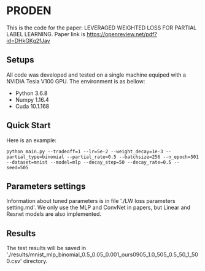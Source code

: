 # PRODEN

This is the code for the paper: LEVERAGED WEIGHTED LOSS FOR PARTIAL LABEL LEARNING.
Paper link is https://openreview.net/pdf?id=DHkGKg2fJay

## Setups

All code was developed and tested on a single machine equiped with a NVIDIA Tesla V100 GPU. The environment is as bellow:
- Python 3.6.8
- Numpy 1.16.4
- Cuda 10.1.168

## Quick Start

Here is an example:
```
python main.py --tradeoff=1 --lr=5e-2 --weight_decay=1e-3 --partial_type=binomial --partial_rate=0.5 --batchsize=256 --n_epoch=501 --dataset=mnist --model=mlp --decay_step=50 --decay_rate=0.5 --seed=505

```
## Parameters settings 

Information about tuned parameters is in file './LW loss parameters setting.md'.
We only use the MLP and ConvNet in papers, but Linear and Resnet models are also implemented. 

## Results

The test results will be saved in './results/mnist_mlp_binomial_0.5_0.05_0.001_ours0905_1.0_505_0.5_50_1_500.csv' directory. 